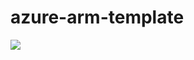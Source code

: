 # azure-arm-template

<a href="https://portal.azure.com/#create/Microsoft.Template/uri/https%3A%2F%2Fraw.githubusercontent.com%2Fmevingmonson%2Fazure-arm-template%2Fmain%2Ftestcase%2Fazuredeploy.json%3Ftoken%3DGHSAT0AAAAAABZK4N3F7ZENU5ZJCUEZQCL6Y23QCJQ" target="_blank">
  <img src="https://aka.ms/deploytoazurebutton"/>
</a>
